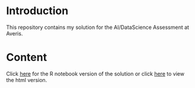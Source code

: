 # Introduction
 This repository contains my solution for the AI/DataScience Assessment at Averis.
 
# Content
Click [here](./notebooks/submission.Rmd) for the R notebook version of the solution or click [here](./notebooks/submission.html) to view the html version. 
